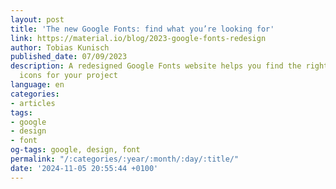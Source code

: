 ```yaml
---
layout: post
title: 'The new Google Fonts: find what you’re looking for'
link: https://material.io/blog/2023-google-fonts-redesign
author: Tobias Kunisch
published_date: 07/09/2023
description: A redesigned Google Fonts website helps you find the right fonts and
  icons for your project
language: en
categories:
- articles
tags:
- google
- design
- font
og-tags: google, design, font
permalink: "/:categories/:year/:month/:day/:title/"
date: '2024-11-05 20:55:44 +0100'
---
```

